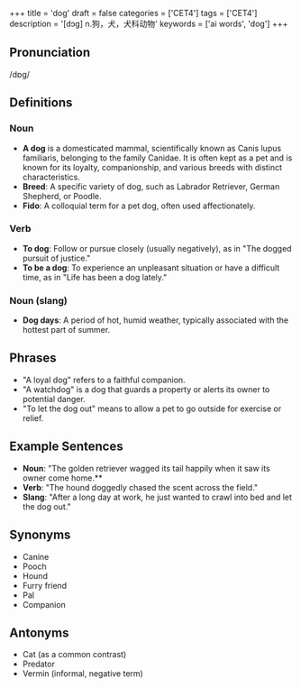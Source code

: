 +++
title = 'dog'
draft = false
categories = ['CET4']
tags = ['CET4']
description = '[dɔg] n.狗，犬，犬科动物'
keywords = ['ai words', 'dog']
+++

## Pronunciation
/dɒɡ/

## Definitions
### Noun
- **A dog** is a domesticated mammal, scientifically known as Canis lupus familiaris, belonging to the family Canidae. It is often kept as a pet and is known for its loyalty, companionship, and various breeds with distinct characteristics.
- **Breed**: A specific variety of dog, such as Labrador Retriever, German Shepherd, or Poodle.
- **Fido**: A colloquial term for a pet dog, often used affectionately.

### Verb
- **To dog**: Follow or pursue closely (usually negatively), as in "The dogged pursuit of justice."
- **To be a dog**: To experience an unpleasant situation or have a difficult time, as in "Life has been a dog lately."

### Noun (slang)
- **Dog days**: A period of hot, humid weather, typically associated with the hottest part of summer.

## Phrases
- "A loyal dog" refers to a faithful companion.
- "A watchdog" is a dog that guards a property or alerts its owner to potential danger.
- "To let the dog out" means to allow a pet to go outside for exercise or relief.

## Example Sentences
- **Noun**: "The golden retriever wagged its tail happily when it saw its owner come home.**
- **Verb**: "The hound doggedly chased the scent across the field."
- **Slang**: "After a long day at work, he just wanted to crawl into bed and let the dog out."

## Synonyms
- Canine
- Pooch
- Hound
- Furry friend
- Pal
- Companion

## Antonyms
- Cat (as a common contrast)
- Predator
- Vermin (informal, negative term)
